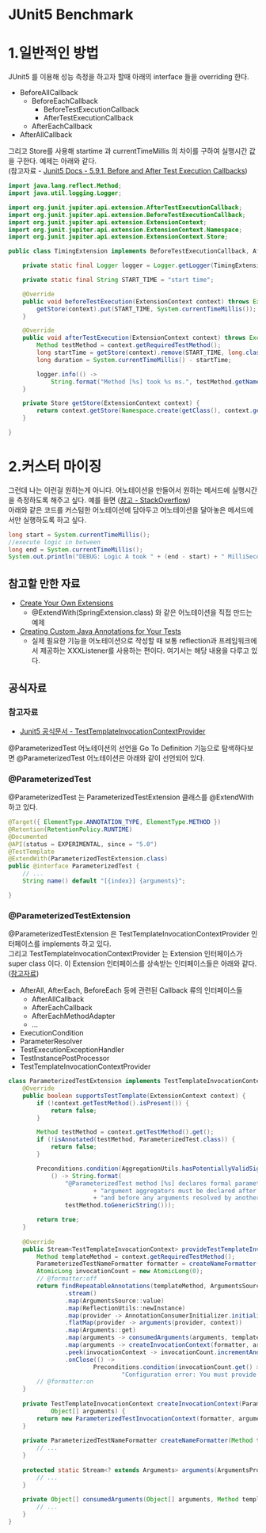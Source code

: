# JUnit5 Benchmark
# 1.일반적인 방법
JUnit5 를 이용해 성능 측정을 하고자 할때 아래의 interface 들을 overriding 한다. 
- BeforeAllCallback
    - BeforeEachCallback
        - BeforeTestExecutionCallback
        - AfterTestExecutionCallback
    - AfterEachCallback
- AfterAllCallback 

그리고 Store를 사용해 startime 과 currentTimeMillis 의 차이를 구하여 실행시간 값을 구한다.
예제는 아래와 같다.  
(참고자료 - [Junit5 Docs - 5.9.1. Before and After Test Execution Callbacks](https://junit.org/junit5/docs/snapshot/user-guide/#extensions-lifecycle-callbacks-before-after-execution))   
```java
import java.lang.reflect.Method;
import java.util.logging.Logger;

import org.junit.jupiter.api.extension.AfterTestExecutionCallback;
import org.junit.jupiter.api.extension.BeforeTestExecutionCallback;
import org.junit.jupiter.api.extension.ExtensionContext;
import org.junit.jupiter.api.extension.ExtensionContext.Namespace;
import org.junit.jupiter.api.extension.ExtensionContext.Store;

public class TimingExtension implements BeforeTestExecutionCallback, AfterTestExecutionCallback {

    private static final Logger logger = Logger.getLogger(TimingExtension.class.getName());

    private static final String START_TIME = "start time";

    @Override
    public void beforeTestExecution(ExtensionContext context) throws Exception {
        getStore(context).put(START_TIME, System.currentTimeMillis());
    }

    @Override
    public void afterTestExecution(ExtensionContext context) throws Exception {
        Method testMethod = context.getRequiredTestMethod();
        long startTime = getStore(context).remove(START_TIME, long.class);
        long duration = System.currentTimeMillis() - startTime;

        logger.info(() ->
            String.format("Method [%s] took %s ms.", testMethod.getName(), duration));
    }

    private Store getStore(ExtensionContext context) {
        return context.getStore(Namespace.create(getClass(), context.getRequiredTestMethod()));
    }

}
```

# 2.커스터 마이징
그런데 나는 이런걸 원하는게 아니다. 어노테이션을 만들어서 원하는 메서드에 실행시간을 측정하도록 해주고 싶다.
예를 들면 ([참고 - StackOverflow](https://stackoverflow.com/questions/14892125/what-is-the-best-practice-to-determine-the-execution-time-of-the-business-releva))  
아래와 같은 코드를 커스텀한 어노테이션에 담아두고 어노테이션을 달아놓은 메서드에서만 실행하도록 하고 싶다.
```java
long start = System.currentTimeMillis();
//execute logic in between
long end = System.currentTimeMillis();
System.out.println("DEBUG: Logic A took " + (end - start) + " MilliSeconds");
```

## 참고할 만한 자료
- [Create Your Own Extensions](https://blog.codefx.org/design/architecture/junit-5-extension-model/#Custom-Annotations)
    - @ExtendWith(SpringExtension.class) 와 같은 어노테이션을 직접 만드는 예제
- [Creating Custom Java Annotations for Your Tests](https://www.swtestacademy.com/custom-java-annotations/)
    - 실제 필요한 기능을 어노테이션으로 작성할 때 보통 reflection과 프레임워크에서 제공하는 XXXListener를 사용하는 편이다. 여기서는 해당 내용을 다루고 있다.

## 공식자료
### 참고자료
- [Junit5 공식문서 - TestTemplateInvocationContextProvider](https://junit.org/junit5/docs/5.0.0/api/org/junit/jupiter/api/extension/TestTemplateInvocationContextProvider.html)
      
@ParameterizedTest 어노테이션의 선언을 Go To Definition 기능으로 탐색하다보면 @ParameterizedTest 어노테이션은 아래와 같이 선언되어 있다.
### @ParameterizedTest
@ParameterizedTest 는 ParameterizedTestExtension 클래스를 @ExtendWith 하고 있다.  
```java
@Target({ ElementType.ANNOTATION_TYPE, ElementType.METHOD })
@Retention(RetentionPolicy.RUNTIME)
@Documented
@API(status = EXPERIMENTAL, since = "5.0")
@TestTemplate
@ExtendWith(ParameterizedTestExtension.class)
public @interface ParameterizedTest {
    // ...
	String name() default "[{index}] {arguments}";

}
```

### @ParameterizedTestExtension
@ParameterizedTestExtension 은 TestTemplateInvocationContextProvider 인터페이스를 implements 하고 있다.  
그리고 TestTemplateInvocationContextProvider 는 Extension 인터페이스가 super class 이다.
이 Extension 인터페이스를 상속받는 인터페이스들은 아래와 같다. ([참고자료](https://junit.org/junit5/docs/5.0.0/api/org/junit/jupiter/api/extension/Extension.html))  
- AfterAll, AfterEach, BeforeEach 등에 관련된 Callback 류의 인터페이스들
    - AfterAllCallback
    - AfterEachCallback
    - AfterEachMethodAdapter
    - ...
- ExecutionCondition
- ParameterResolver
- TestExecutionExceptionHandler
- TestInstancePostProcessor
- TestTemplateInvocationContextProvider
  
```java
class ParameterizedTestExtension implements TestTemplateInvocationContextProvider {
	@Override
    public boolean supportsTestTemplate(ExtensionContext context) {
        if (!context.getTestMethod().isPresent()) {
            return false;
        }

        Method testMethod = context.getTestMethod().get();
        if (!isAnnotated(testMethod, ParameterizedTest.class)) {
            return false;
        }

        Preconditions.condition(AggregationUtils.hasPotentiallyValidSignature(testMethod),
            () -> String.format(
                "@ParameterizedTest method [%s] declares formal parameters in an invalid order: "
                        + "argument aggregators must be declared after any indexed arguments "
                        + "and before any arguments resolved by another ParameterResolver.",
                testMethod.toGenericString()));

        return true;
    }
    
    @Override
    public Stream<TestTemplateInvocationContext> provideTestTemplateInvocationContexts(ExtensionContext context) {
        Method templateMethod = context.getRequiredTestMethod();
        ParameterizedTestNameFormatter formatter = createNameFormatter(templateMethod);
        AtomicLong invocationCount = new AtomicLong(0);
        // @formatter:off
        return findRepeatableAnnotations(templateMethod, ArgumentsSource.class)
                .stream()
                .map(ArgumentsSource::value)
                .map(ReflectionUtils::newInstance)
                .map(provider -> AnnotationConsumerInitializer.initialize(templateMethod, provider))
                .flatMap(provider -> arguments(provider, context))
                .map(Arguments::get)
                .map(arguments -> consumedArguments(arguments, templateMethod))
                .map(arguments -> createInvocationContext(formatter, arguments))
                .peek(invocationContext -> invocationCount.incrementAndGet())
                .onClose(() ->
                        Preconditions.condition(invocationCount.get() > 0,
                                "Configuration error: You must provide at least one argument for this @ParameterizedTest"));
        // @formatter:on
    }
    
    private TestTemplateInvocationContext createInvocationContext(ParameterizedTestNameFormatter formatter,
            Object[] arguments) {
        return new ParameterizedTestInvocationContext(formatter, arguments);
    }
    
    private ParameterizedTestNameFormatter createNameFormatter(Method templateMethod) {
        // ...
    }
    
    protected static Stream<? extends Arguments> arguments(ArgumentsProvider provider, ExtensionContext context) {
        // ...
    }
    
    private Object[] consumedArguments(Object[] arguments, Method templateMethod) {
        // ...
    }
}
```